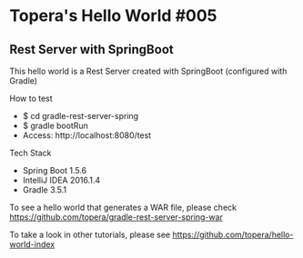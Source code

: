 # Topera's Hello World #005
## Rest Server with SpringBoot
This hello world is a Rest Server created with SpringBoot (configured with Gradle)

How to test
* $ cd gradle-rest-server-spring
* $ gradle bootRun
* Access: http://localhost:8080/test

Tech Stack
* Spring Boot 1.5.6
* IntelliJ IDEA 2016.1.4
* Gradle 3.5.1

To see a hello world that generates a WAR file, please check https://github.com/topera/gradle-rest-server-spring-war

To take a look in other tutorials, please see https://github.com/topera/hello-world-index
